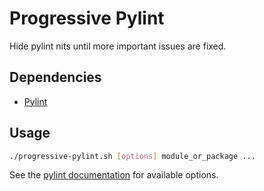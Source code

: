# Progressive Pylint

Hide pylint nits until more important issues are fixed.

## Dependencies

 - [Pylint](https://pylint.readthedocs.io/en/latest/user_guide/installation.html)

## Usage

```sh
./progressive-pylint.sh [options] module_or_package ...
```

See the [pylint documentation](https://pylint.readthedocs.io/en/latest/user_guide/run.html#command-line-options) for available options.
